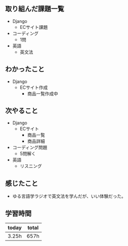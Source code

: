 ## 取り組んだ課題一覧
- Django
	- ECサイト課題
- コーディング
	- 1問
- 英語
	- 英文法
## わかったこと
- Django
	- ECサイト作成
		- 商品一覧作成中
## 次やること
- Django
	- ECサイト
		- 商品一覧
		- 商品詳細
- コーディング問題
	- 5問解く
- 英語
	- リスニング
## 感じたこと
- ゆる言語学ラジオで英文法を学んだが、いい体験だった。
## 学習時間

| today | total |
| ----- | ----- |
| 3.25h | 657h  |

